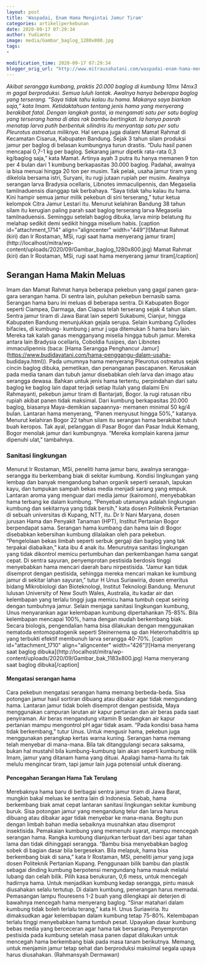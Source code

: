 ```yaml
---
layout: post
title: 'Waspadai, Enam Hama Mengintai Jamur Tiram'
categories: artikel|perkebunan
date: 2020-09-17 07:29:34
author: Yudianto
image: media/Gambar_baglog_1280x800.jpg
tags:
- 

modification_time: 2020-09-17 07:29:34
blogger_orig_url: "http://www.mitrausahatani.com/waspadai-enam-hama-mengintai-jamur.html"
---
```


_Akibat serangga kumbang, praktis 20.000 baglog di kumbung 10mx 14mx3 m gagal
berproduksi. Semua luluh lantak. Awalnya hanya beberapa baglog yang terserang.
“Saya tidak tahu kalau itu hama. Makanya saya biarkan saja,” kata Imam.
Ketidaktahuan tentang jenis hama yang menyerang berakibat fatal. Dengan
langkah gontai, ia mengamati satu per satu baglog yang terserang hama di atas
rak bambu bertingkat. Ia hanya pasrah menatap larva putih berbentuk silindris
itu menyantap satu per satu Pleurotus astreatus miliknya._ Hal serupa juga
dialami Mamat Rahmat di Kecamatan Cisarua, Kabupaten Bandung. Sejak 3 tahun
silam produksi jamur per baglog di belasan kumbungnya turun drastis. “Dulu
hasil panen mencapai 0,7-1 kg per baglog. Sekarang jamur dipetik rata-rata 0,3
kg/baglog saja,” kata Mamat. Artinya ayah 3 putra itu hanya memanen 9 ton per
4 bulan dari 1 kumbung berkapasitas 30.000 baglog. Padahal, awalnya ia bisa
menuai hingga 20 ton per musim. Tak pelak, usaha jamur tiram yang dikelola
bersama istri, Suryani, itu rugi jutaan rupiah per musim. Awalnya serangan
larva Bradysia ocellaris, Libnotes immaculipennis, dan Megaselia
tamilnaduensis dianggap tak berbahaya. “Saya tidak tahu kalau itu hama. Kini
hampir semua jamur milik pekebun di sini terserang,” tutur ketua kelompok
Citra Jamur Lestari itu. Menurut kelahiran Bandung 38 tahun silam itu kerugian
paling parah saat baglog terserang larva Megaselia tamilnaduensis. Seminggu
setelah baglog dibuka, larva mirip belatung itu melahap sedikit demi sedikit
hingga miselium habis. [caption id="attachment_1714" align="aligncenter"
width="449"]![Mamat Rahmat \(kiri\) dan lr Rostaman, MSi, rugi saat hama
menyerang jamur tiram](http://localhost/mitra/wp-
content/uploads/2020/09/Gambar_baglog_1280x800.jpg) Mamat Rahmat (kiri) dan lr
Rostaman, MSi, rugi saat hama menyerang jamur tiram[/caption]

## Serangan Hama Makin Meluas

Imam dan Mamat Rahmat hanya beberapa pekebun yang gagal panen gara-gara
serangan hama. Di sentra lain, puluhan pekebun bernasib sama. Serangan hama
baru ini meluas di beberapa sentra. Di Kabupaten Bogor seperti Ciampea,
Darmaga, dan Ciapus telah terserang sejak 4 tahun silam. Sentra jamur tiram di
Jawa Barat lain seperti Sukabumi, Cianjur, hingga Kabupaten Bandung
menunjukkan gejala serupa. Selain kumbang Cyllodes bifacies, di kumbung-
kumbung j amur j uga ditemukan 5 hama baru lain. Mereka tak kalah ganas
mengganyang miselia hingga tubuh jamur. Mereka antara lain Bradysia ocellaris,
Coboldia fusipes, dan Libnotes immaculipennis (baca: [Hama Serangga Penghancur
Jamur](https://www.budidayatani.com/hama-penggangu-dalam-usaha-
budidaya.html)). Pada umumnya hama menyerang Pleurotus ostreatus sejak cincin
baglog dibuka, pemetikan, dan penanganan pascapanen. Kerusakan pada media
tanam dan tubuh jamur disebabkan oleh larva dan imago atau serangga dewasa.
Bahkan untuk jenis hama tertentu, perpindahan dari satu baglog ke baglog lain
dapat terjadi setiap Itulah yang dialami Eni Rahmayanti, pekebun jamur tiram
di Bantarjati, Bogor. Ia rugi ratusan ribu rupiah akibat panen tidak maksimal.
Dari kumbung berkapasitas 20.000 baglog, biasanya Maya-demikian sapaannya-
memanen minimal 50 kg/4 bulan. Lantaran hama menyerang, “Panen menyusut hingga
50%,” katanya. Menurut kelahiran Bogor 22 tahun silam itu serangan hama
berakibat tubuh buah keropos. Tak ayal, pelanggan di Pasar Bogor dan Pasar
Induk Kemang, Bogor menolak jamur dari kumbungnya. “Mereka komplain karena
jamur dipenuhi ulat,” tambahnya.

### Sanitasi lingkungan

Menurut Ir Rostaman, MSi, peneliti hama jamur baru, awalnya serangga-serangga
itu berkembang biak di sekitar kumbung. Kondisi lingkungan yang lembap dan
banyak mengandung bahan organik seperti serasah, lapukan kayu, dan tumpukan
sampah bekas media menjadi sarang yang empuk. Lantaran aroma yang menguar dari
media jamur (kairomon), menyebabkan hama terbang ke dalam kumbung. “Penyebab
utamanya adalah lingkungan kumbung dan sekitarnya yang tidak bersih,” kata
dosen Politeknik Pertanian di sebuah universitas di Kupang, NTT, itu. Dr Ir
Nani Maryana, dosen jurusan Hama dan Penyakit Tanaman (HPT), Institut
Pertanian Bogor berpendapat sama. Serangan hama kumbang dan hama lain di Bogor
disebabkan kebersihan kumbung dilalaikan oleh para pekebun. “Pengelolaan bekas
limbah seperti serbuk gergaji dan baglog yang tak terpakai diabaikan,” kata
ibu 4 anak itu. Menurutnya sanitasi lingkungan yang tidak dikontrol memicu
pertumbuhan dan perkembangan hama sangat cepat. Di sentra sayuran,
penyemprotan pestisida berdosis tinggi menyebabkan hama mencari daerah baru
nirpestisida. “Jamur kan tidak disemprot dengan pestisida, sehingga mereka
mencari makan ke kumbung jamur di sekitar lahan sayuran,” tutur H Unus
Suriawiria, dosen emeritus bidang Mikrobiologi dan Bioteknologi, Institut
Teknologi Bandung. Menurut lulusan University of New South Wales, Australia,
itu kadar air dan kelembapan yang terlalu tinggi juga memicu hama tumbuh cepat
seiring dengan tumbuhnya jamur. Selain menjaga sanitasi lingkungan kumbung,
Unus menyarankan agar kelembapan kumbung dipertahankan 75-85%. Bila kelembapan
mencapai 100%, hama dengan mudah berkembang biak. Secara biologis,
pengendalian hama bisa dilakukan dengan menggunakan nematoda entomopatogenik
seperti Steinernema sp dan Heterorhabditris sp yang terbukti efektif membunuh
larva serangga 40-70%. [caption id="attachment_1710" align="aligncenter"
width="426"]![Hama menyerang saat baglog dibuka](http://localhost/mitra/wp-
content/uploads/2020/09/Gambar_bak_1183x800.jpg) Hama menyerang saat baglog
dibuka[/caption]

#### Mengatasi serangan hama

Cara pekebun mengatasi serangan hama memang berbeda-beda. Sisa potongan jamur
hasil sortiran dibuang atau dibakar agar tidak mengundang hama. Lantaran jamur
tidak boleh disemprot dengan pestisida, Maya menggunakan campuran larutan air
kapur pertanian dan air beras pada saat penyiraman. Air beras mengandung
vitamin B sedangkan air kapur pertanian mampu mengontrol pH agar tidak asam.
“Pada kondisi basa hama tidak berkembang,” tutur Unus. Untuk mengusir hama,
pekebun juga menggunakan perangkap kertas warna kuning. Serangan hama memang
telah menyebar di mana-mana. Bila tak ditanggulangi secara saksama, bukan hal
mustahil bila kumbung-kumbung lain akan seperti kumbung milik Imam, jamur yang
ditanam hama yang dituai. Apalagi hama-hama itu tak melulu mengincar tiram,
tapi jamur lain juga potensial untuk diserang.

#### Pencegahan Serangan Hama Tak Terulang

Merebaknya hama baru di berbagai sentra jamur tiram di Jawa Barat, mungkin
bakal meluas ke sentra lain di Indonesia. Sebab, hama berkembang biak amat
cepat lantaran sanitasi lingkungan sekitar kumbung buruk. Sisa potongan jamur
yang mengandung telur dan larva harus dibuang atau dibakar agar tidak menyebar
ke mana-mana. Begitu pun dengan limbah bahan media sebaiknya musnahkan atau
disemprot insektisida. Pemakaian kumbung yang memenuhi syarat, mampu mencegah
serangan hama. Rangka kumbung dianjurkan terbuat dari besi agar tahan lama dan
tidak dihinggapi serangga. “Bambu bisa menyebabkan baglog sobek di bagian
dasar bila bergesekan. Bila melapuk, hama bisa berkembang biak di sana,” kata
Ir Rostaman, MSi, peneliti jamur yang juga dosen Politeknik Pertanian Kupang.
Penggunaan bilik bambu dan plastik sebagai dinding kumbung berpotensi
mengundang hama masuk melalui lubang dan celah bilik. Pilih kasa berukuran,
0,6 mess, untuk mencegah hadirnya hama. Untuk menjadikan kumbung kedap
serangga, pintu masuk diusahakan selalu tertutup. Di dalam kumbung, penerangan
harus memadai. Pemasangan lampu flouresens 1-2 buah yang dilengkapi air
deterjen di bawahnya mencegah hama menyerang baglog. “Sinar matahari dalam
kumbung tidak boleh terlalu terang,” kata H. Unus Suriawiria. Itu dimaksudkan
agar kelembapan dalam kumbung tetap 75-80%. Kelembapan terlalu tinggi
menyebabkan hama tumbuh pesat. Upayakan dasar kumbung bebas media yang
berceceran agar hama tak bersarang. Penyemprotan pestisida pada kumbung
setelah masa panen dapat dilakukan untuk mencegah hama berkembang biak pada
masa tanam berikutnya. Memang, untuk menjamin jamur tetap sehat dan
berproduksi maksimal segala upaya harus diusahakan. (Rahmansyah Dermawan)


